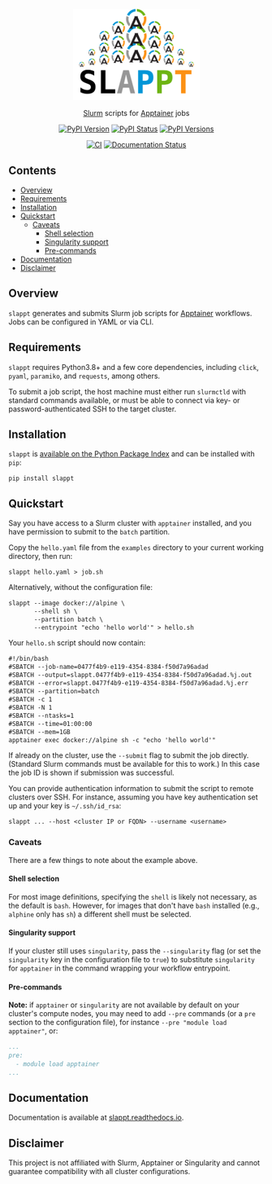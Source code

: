 <div align="center">
<br/>
<img src="slappt.png" style="position:relative;width:250px;" />

[Slurm](https://slurm.schedmd.com/overview.html) scripts for [Apptainer](http://apptainer.org) jobs

[![PyPI Version](https://img.shields.io/pypi/v/slappt.png)](https://pypi.python.org/pypi/slappt)
[![PyPI Status](https://img.shields.io/pypi/status/slappt.png)](https://pypi.python.org/pypi/slappt)
[![PyPI Versions](https://img.shields.io/pypi/pyversions/slappt.png)](https://pypi.python.org/pypi/slappt)

[![CI](https://github.com/Computational-Plant-Science/slappt/actions/workflows/ci.yml/badge.svg)](https://github.com/Computational-Plant-Science/slappt/actions/workflows/ci.yml)
[![Documentation Status](https://readthedocs.org/projects/slappt/badge/?version=latest)](https://slappt.readthedocs.io/en/latest/?badge=latest)

</div>

## Contents

<!-- START doctoc generated TOC please keep comment here to allow auto update -->
<!-- DON'T EDIT THIS SECTION, INSTEAD RE-RUN doctoc TO UPDATE -->

- [Overview](#overview)
- [Requirements](#requirements)
- [Installation](#installation)
- [Quickstart](#quickstart)
  - [Caveats](#caveats)
    - [Shell selection](#shell-selection)
    - [Singularity support](#singularity-support)
    - [Pre-commands](#pre-commands)
- [Documentation](#documentation)
- [Disclaimer](#disclaimer)

<!-- END doctoc generated TOC please keep comment here to allow auto update -->

## Overview

`slappt` generates and submits Slurm job scripts for [Apptainer](https://apptainer.org/docs/user/main/) workflows. Jobs can be configured in YAML or via CLI.


## Requirements

`slappt` requires Python3.8+ and a few core dependencies, including `click`, `pyaml`, `paramiko`, and `requests`, among others.

To submit a job script, the host machine must either run `slurmctld` with standard commands available, or must be able to connect via key- or password-authenticated SSH to the target cluster.

## Installation

`slappt` is [available on the Python Package Index](https://pypi.org/project/slappt/) and can be installed with `pip`:

```shell
pip install slappt
```

## Quickstart

Say you have access to a Slurm cluster with `apptainer` installed, and you have permission to submit to the `batch` partition.

Copy the `hello.yaml` file from the `examples` directory to your current working directory, then run:

```shell
slappt hello.yaml > job.sh
```

Alternatively, without the configuration file:

```shell
slappt --image docker://alpine \
       --shell sh \
       --partition batch \
       --entrypoint "echo 'hello world'" > hello.sh
```

Your `hello.sh` script should now contain:

```shell
#!/bin/bash
#SBATCH --job-name=0477f4b9-e119-4354-8384-f50d7a96adad
#SBATCH --output=slappt.0477f4b9-e119-4354-8384-f50d7a96adad.%j.out
#SBATCH --error=slappt.0477f4b9-e119-4354-8384-f50d7a96adad.%j.err
#SBATCH --partition=batch
#SBATCH -c 1
#SBATCH -N 1
#SBATCH --ntasks=1
#SBATCH --time=01:00:00
#SBATCH --mem=1GB
apptainer exec docker://alpine sh -c "echo 'hello world'"
```

If already on the cluster, use the `--submit` flag to submit the job directly. (Standard Slurm commands must be available for this to work.) In this case the job ID is shown if submission was successful.

You can provide authentication information to submit the script to remote clusters over SSH. For instance, assuming you have key authentication set up and your key is `~/.ssh/id_rsa`:

```shell
slappt ... --host <cluster IP or FQDN> --username <username>
```

### Caveats

There are a few things to note about the example above.

#### Shell selection

For most image definitions, specifying the `shell` is likely not necessary, as the default is `bash`. However, for images that don't have `bash` installed (e.g., `alphine` only has `sh`) a different shell must be selected.

#### Singularity support

If your cluster still uses `singularity`, pass the `--singularity` flag (or set the `singularity` key in the configuration file to `true`) to substitute `singularity` for `apptainer` in the command wrapping your workflow entrypoint.

#### Pre-commands

**Note:** if `apptainer` or `singularity` are not available by default on your cluster's compute nodes, you may need to add `--pre` commands (or a `pre` section to the configuration file), for instance `--pre "module load apptainer"`, or:

```yaml
...
pre:
  - module load apptainer
...
```

## Documentation

Documentation is available at [slappt.readthedocs.io](https://slappt.readthedocs.io/en/latest/).

<!--

## Related

There is a companion repository [`slappt-action`](https://github.com/Computational-Plant-Science/slappt-action) for easy integration with GitHub Actions.

-->

## Disclaimer

This project is not affiliated with Slurm, Apptainer or Singularity and cannot guarantee compatibility with all cluster configurations.